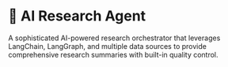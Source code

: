 # 🧠 AI Research Agent

A sophisticated AI-powered research orchestrator that leverages LangChain, LangGraph, and multiple data sources to provide comprehensive research summaries with built-in quality control.
